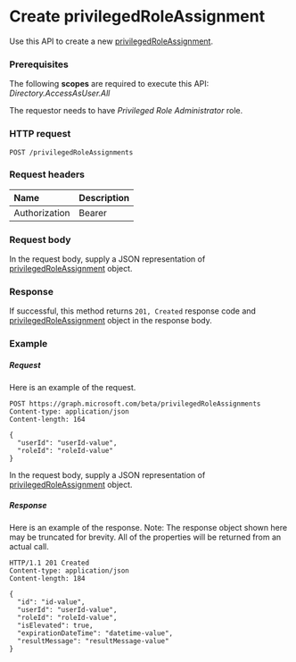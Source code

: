 # Create privilegedRoleAssignment

Use this API to create a new  [privilegedRoleAssignment](../resources/privilegedroleassignment.md).
### Prerequisites
The following **scopes** are required to execute this API: _Directory.AccessAsUser.All_

The requestor needs to have _Privileged Role Administrator_ role. 
### HTTP request
<!-- { "blockType": "ignored" } -->
```http
POST /privilegedRoleAssignments
```
### Request headers
| Name       | Description|
|:---------------|:----------|
| Authorization  | Bearer <code>|


### Request body
In the request body, supply a JSON representation of [privilegedRoleAssignment](../resources/privilegedroleassignment.md) object.


### Response
If successful, this method returns `201, Created` response code and [privilegedRoleAssignment](../resources/privilegedroleassignment.md) object in the response body.

### Example
##### Request
Here is an example of the request.
<!-- {
  "blockType": "request",
  "name": "create_privilegedroleassignment_from_privilegedroleassignments"
}-->
```http
POST https://graph.microsoft.com/beta/privilegedRoleAssignments
Content-type: application/json
Content-length: 164

{
  "userId": "userId-value",
  "roleId": "roleId-value"
}
```
In the request body, supply a JSON representation of [privilegedRoleAssignment](../resources/privilegedroleassignment.md) object.
##### Response
Here is an example of the response. Note: The response object shown here may be truncated for brevity. All of the properties will be returned from an actual call.
<!-- {
  "blockType": "response",
  "truncated": true,
  "@odata.type": "microsoft.graph.privilegedRoleAssignment"
} -->
```http
HTTP/1.1 201 Created
Content-type: application/json
Content-length: 184

{
  "id": "id-value",
  "userId": "userId-value",
  "roleId": "roleId-value",
  "isElevated": true,
  "expirationDateTime": "datetime-value",
  "resultMessage": "resultMessage-value"
}
```

<!-- uuid: 8fcb5dbc-d5aa-4681-8e31-b001d5168d79
2015-10-25 14:57:30 UTC -->
<!-- {
  "type": "#page.annotation",
  "description": "Create privilegedRoleAssignment",
  "keywords": "",
  "section": "documentation",
  "tocPath": ""
}-->